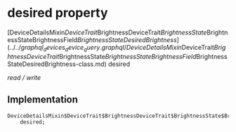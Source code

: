 


# desired property






[DeviceDetailsMixin$DeviceTrait$BrightnessDeviceTrait$BrightnessState$BrightnessStateBrightnessField$BrightnessStateDesiredBrightness](../../graphql_devices_device_query.graphql/DeviceDetailsMixin$DeviceTrait$BrightnessDeviceTrait$BrightnessState$BrightnessStateBrightnessField$BrightnessStateDesiredBrightness-class.md) desired
  
_read / write_






## Implementation

```dart
DeviceDetailsMixin$DeviceTrait$BrightnessDeviceTrait$BrightnessState$BrightnessStateBrightnessField$BrightnessStateDesiredBrightness
    desired;


```








